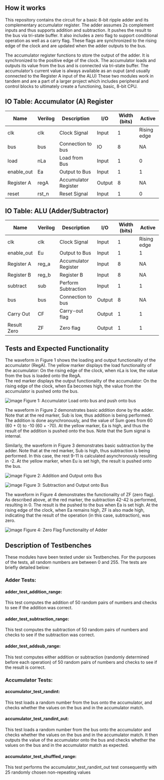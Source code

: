 <!---

This file is used to generate your project datasheet. Please fill in the information below and delete any unused
sections.

You can also include images in this folder and reference them in the markdown. Each image must be less than
512 kb in size, and the combined size of all images must be less than 1 MB.
-->

## How it works

This repository contains the circuit for a basic 8-bit ripple adder and its complementary accumulator register. The adder assumes 2s complement inputs and thus supports addition and subtraction. It pushes the result to the bus via tri-state buffer. It also includes a zero flag to support conditional operation as well as a carry flag. These flags are synchronized to the rising edge of the clock and are updated when the adder outputs to the bus. 

The accumulator register functions to store the output of the adder. It is synchronized to the positive edge of the clock. The accumulator loads and outputs its value from the bus and is connected via tri-state buffer. The accumulator’s current value is always available as an ouput (and usually connected to the Register A input of the ALU)
These two modules work in tandem and are a part of a larger project which includes peripheral and control blocks to ultimately create a functioning, basic, 8-bit CPU. 

## IO Table: Accumulator (A) Register

| **Name**      | **Verilog**      | **Description**      | **I/O**          | **Width (bits)** | **Active**       |
| ------------- | ---------------- | -------------------- | ---------------- | ---------------- | ---------------- |
| clk           | clk              | Clock Signal         | Input            | 1                | Rising edge      |
| bus           | bus              | Connection to bus    | IO               | 8                | NA               |
| load          | nLa              | Load from Bus        | Input            | 1                | 0                |
| enable_out    | Ea               | Output to Bus        | Input            | 1                | 1                |
| Register A    | regA             | Accumulator Register | Output           | 8                | NA               |
| reset         | rst_n            | Reset Signal         | Input            | 1                | 0                |

## IO Table: ALU (Adder/Subtractor)

| **Name**      | **Verilog**      | **Description**      | **I/O**          | **Width (bits)** | **Active**       |
| ------------- | ---------------- | -------------------- | ---------------- | ---------------- | ---------------- |
| clk           | clk              | Clock Signal         | Input            | 1                | Rising edge      |
| enable_out    | Eu               | Output to Bus        | Input            | 1                | 1                |
| Register A    | reg_a            | Accumulator Register | Input            | 8                | NA               |
| Register B    | reg_b            | Register B           | Input            | 8                | NA               |
| subtract      | sub              | Perform Subtraction  | Input            | 1                | 1                |
| bus           | bus              | Connection to bus    | Output           | 8                | NA               |
| Carry Out     | CF               | Carry-out flag       | Output           | 1                | 1                |
| Result Zero   | ZF               | Zero flag            | Output           | 1                | 1                |


## Tests and Expected Functionality

The waveform in Figure 1 shows the loading and output functionality of the accumulator (RegA). The yellow marker displays the load functionality of the accumulator: On the rising edge of the clock, when nLa is low, the value from the bus is loaded onto the RegA.  
The red marker displays the output functionality of the accumulator: On the rising edge of the clock, when Ea becomes high, the value from the accumulator is pushed onto the bus. 

![image](https://github.com/user-attachments/assets/2a9a5cdb-9983-420a-b74b-a8da1882a904)
Figure 1: Accumulator Load onto bus and push onto bus

The waveform in Figure 2 demonstrates basic addition done by the adder. Note that at the red marker, Sub is low, thus addition is being performed. The addition is done asynchronously, and the value of Sum goes from 60 (60 + 0) to -10 (60 + -70). At the yellow marker, Ea is high, and thus the result of the addition is pushed onto the bus. Note that the Sum signal is internal.  

Similarly, the waveform in Figure 3 demonstrates basic subtraction by the adder. Note that at the red marker, Sub is high, thus subtraction is being performed. In this case, the rest 9-11 is calculated asynchronously resulting in -2. At the yellow marker, when Eu is set high, the result is pushed onto the bus. 

![image](https://github.com/user-attachments/assets/6113533a-abdf-4097-a0e8-0a8944511536)
Figure 2: Addition and Output onto Bus

![image](https://github.com/user-attachments/assets/7b625232-5bf4-42b7-8739-e1016e3f3779)
Figure 3: Subtraction and Output onto Bus

The waveform in Figure 4 demonstrates the functionality of ZF (zero flag). As described above, at the red marker, the subtraction 42-42 is performed, resulting in 0. The result is the pushed to the bus when Ea is set high. At the rising edge of the clock, when Ea remains high, ZF is also made high, indicating that the result of the operation (in this case, subtraction), was zero.  

![image](https://github.com/user-attachments/assets/f97351b6-2f1e-4f5f-97c9-e145ba490d91)
Figure 4: Zero Flag Functionality of Adder

## Description of Testbenches

These modules have been tested under six Testbenches. For the purposes of the tests, all random numbers are between 0 and 255. The tests are briefly detailed below: 

### Adder Tests:

#### adder_test_addition_range:
This test computes the addition of 50 random pairs of numbers and checks to see if the addition was correct. 

#### adder_test_subtraction_range:
This test computes the subtraction of 50 random pairs of numbers and checks to see if the subtraction was correct.

#### adder_test_addsub_range:
This test computes either addition or subtraction (randomly determined before each operation) of 50 random pairs of numbers and checks to see if the result is correct.

### Accumulator Tests:
#### accumulator_test_randint:
This test loads a random number from the bus onto the accumulator, and checks whether the values on the bus and in the accumulator match. 

#### accumulator_test_randint_out:
This test loads a random number from the bus onto the accumulator and checks whether the values on the bus and in the accumulator match. It then outputs the value of the accumulator onto the bus and checks whether the values on the bus and in the accumulator match as expected. 

#### accumulator_test_shuffled_range:
This test performs the accumulator_test_randint_out test consequently with 25 randomly chosen non-repeating values 


